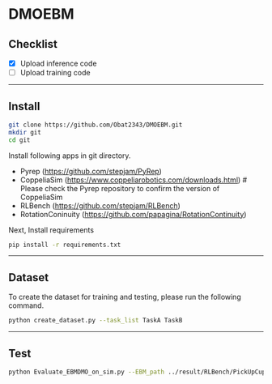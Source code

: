 # DMOEBM

## Checklist

- [x] Upload inference code
- [ ] Upload training code

***

## Install

```sh
git clone https://github.com/Obat2343/DMOEBM.git
mkdir git
cd git
```

Install following apps in git directory.

- Pyrep (<https://github.com/stepjam/PyRep>)
- CoppeliaSim (<https://www.coppeliarobotics.com/downloads.html>) # Please check the Pyrep repository to confirm the version of CoppeliaSim
- RLBench (<https://github.com/stepjam/RLBench>)
- RotationConinuity (<https://github.com/papagina/RotationContinuity>)

Next, Install requirements

```sh
pip install -r requirements.txt
```

***
## Dataset
To create the dataset for training and testing, please run the following command.

```sh
python create_dataset.py --task_list TaskA TaskB
```

***
## Test

```sh
python Evaluate_EBMDMO_on_sim.py --EBM_path ../result/RLBench/PickUpCup/EBM_aug_frame_100_mode_6d_first_Transformer_vae_256_and_random_second_none_inf_sort/model/model_iter100000.pth --DMO_path ../result/RLBench/PickUpCup/DMO_iterative_5_frame_100_mode_6d_noise_Transformer_vae_256/model/model_iter100000.pth --tasks PickUpCup --inf_method_list DMO_keep
```
